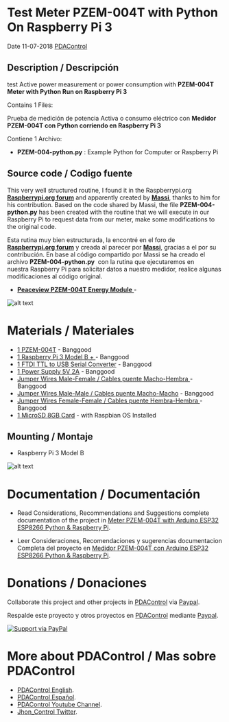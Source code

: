# Test Meter PZEM-004T with Python On Raspberry Pi 3

Date 11-07-2018   [PDAControl](http://pdacontrolen.com)


## Description / Descripción

test Active power measurement or power consumption with **PZEM-004T Meter with Python Run on Raspberry Pi 3**

Contains 1 Files:

Prueba de medición de potencia Activa o consumo eléctrico con **Medidor PZEM-004T con Python corriendo en Raspberry Pi 3**

Contiene 1 Archivo:

* **PZEM-004-python.py**                   : Example Python for Computer or Raspberry Pi


## Source code / Codigo fuente

This very well structured routine, I found it in the Raspberrypi.org  [**Raspberrypi.org forum**](https://www.raspberrypi.org/forums/viewtopic.php?t=124958#p923274) and apparently created by [**Massi**](https://www.raspberrypi.org/forums/viewtopic.php?t=124958#p923274), thanks to him for his contribution. Based on the code shared by Massi, the file **PZEM-004-python.py** has been created with the routine that we will execute in our Raspberry Pi to request data from our meter, make some modifications to the original code.


Esta rutina muy bien estructurada, la encontré en el foro de [**Raspberrypi.org forum**](https://www.raspberrypi.org/forums/viewtopic.php?t=124958#p923274) y creada al parecer por [**Massi**](https://www.raspberrypi.org/forums/viewtopic.php?t=124958#p923274), gracias a el por su contribución. En base al código compartido por Massi se ha creado el archivo **PZEM-004-python.py**  con la rutina que ejecutaremos en nuestra Raspberry Pi para solicitar datos a nuestro medidor, realice algunas modificaciones al código original.


 * [**Peaceview PZEM-004T Energy Module**  ](https://www.raspberrypi.org/forums/viewtopic.php?t=124958#p923274) -

![alt text](http://pdacontroles.com/wp-content/uploads/2018/07/python_file.png "python file")



# Materials / Materiales

* [1 PZEM-004T](https://bit.ly/2HPyVJL) - Banggood
* [1 Raspberry Pi 3 Model B + ](http://bit.ly/2NKRnaO) - Banggood
* [1 FTDI TTL to USB Serial Converter](http://bit.ly/2ujroOI) - Banggood
* [1 Power Supply 5V 2A](http://bit.ly/2uh5jAi) - Banggood
* [Jumper Wires Male-Female / Cables puente Macho-Hembra ](http://bit.ly/2KK4F9s)    - Banggood
* [Jumper Wires Male-Male / Cables puente Macho-Macho](http://bit.ly/2N7MZSb)        - Banggood
* [Jumper Wires Female-Female / Cables puente Hembra-Hembra ](http://bit.ly/2L7HxOn) - Banggood
* [1 MicroSD 8GB Card](https://www.raspberrypi.org/documentation/installation/installing-images/) - with Raspbian OS Installed


## Mounting / Montaje

*  Raspberry Pi 3 Model B

![alt text](http://pdacontroles.com/wp-content/uploads/2018/07/RASPBERRY-PI-CONECTADO.jpg "mounting")


# Documentation / Documentación 
* Read Considerations, Recommendations and Suggestions complete documentation of the project in [Meter PZEM-004T with Arduino ESP32 ESP8266 Python & Raspberry Pi](http://pdacontrolen.com/meter-pzem-004t-with-arduino-esp32-esp8266-python-raspberry-pi/).

* Leer Consideraciones, Recomendaciones y sugerencias documentacion Completa del proyecto en  [Medidor PZEM-004T con Arduino ESP32 ESP8266 Python & Raspberry Pi](http://pdacontroles.com/medidor-pzem-004t-con-arduino-esp32-esp8266-python-raspberry-pi/).

# Donations / Donaciones 
Collaborate this project and other projects in [PDAControl](http://pdacontrolen.com)  via [Paypal](https://www.paypal.me/pdacontrol). 

Respalde este proyecto y otros proyectos en [PDAControl](http://pdacontrolen.com)  mediante [Paypal](https://www.paypal.me/pdacontrol).

[![Support via PayPal](https://cdn.rawgit.com/twolfson/paypal-github-button/1.0.0/dist/button.svg)](https://www.paypal.me/pdacontrol)

# More about PDAControl / Mas sobre PDAControl
* [PDAControl English](http://pdacontrolen.com). 
* [PDAControl Español](http://pdacontroles.com). 
* [PDAControl Youtube Channel](https://www.youtube.com/channel/UCv1D6zrC0ZL0PSgM6tdEpPg/videos). 
* [Jhon_Control Twitter](https://twitter.com/Jhon_Control). 

